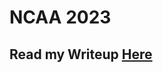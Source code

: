 # NCAA 2023

## Read my Writeup [Here](https://medium.com/@maze508/top-1-gold-kaggle-march-machine-learning-mania-2023-solution-writeup-2c0273a62a78)

